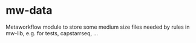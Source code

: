 # mw-data
Metaworkflow module to store some medium size files needed by rules in mw-lib, e.g. for tests, capstarrseq, ...

